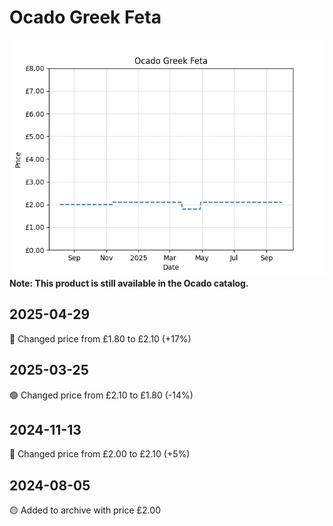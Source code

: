 # Ocado Greek Feta
![](charts/product-60110011.png)
**Note: This product is still available in the Ocado catalog.**
## 2025-04-29
🔴 Changed price from £1.80 to £2.10 (+17%)
## 2025-03-25
🟢 Changed price from £2.10 to £1.80 (-14%)
## 2024-11-13
🔴 Changed price from £2.00 to £2.10 (+5%)
## 2024-08-05
🟡 Added to archive with price £2.00